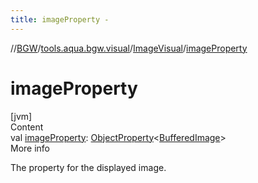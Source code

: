 ```yaml
---
title: imageProperty -
---
```

//[BGW](../../../index.md)/[tools.aqua.bgw.visual](../index.md)/[ImageVisual](index.md)/[imageProperty](image-property.md)



# imageProperty  
[jvm]  
Content  
val [imageProperty](image-property.md): [ObjectProperty](../../tools.aqua.bgw.observable/-object-property/index.md)<[BufferedImage](https://docs.oracle.com/javase/8/docs/api/java/awt/image/BufferedImage.html)>  
More info  


The property for the displayed image.

  



